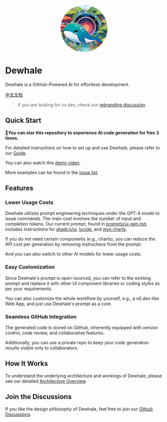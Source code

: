 <p align="center">
  <img width="150px" height="150px" src="./preview-ui/public/logo.png">
</p>

# Dewhale

Dewhale is a GitHub-Powered AI for effortless development.

[中文文档](./README.zh_CN.md)

> If you are looking for vx.dev, check our [rebranding discussion](https://github.com/Yuyz0112/dewhale/discussions/189).

## Quick Start

**🌟You can star this repository to experience AI code generation for free 3 times.**

For detailed instructions on how to set up and use Dewhale, please refer to our [Guide](./docs/quick-start.md).

You can also watch this [demo video](http://www.youtube.com/watch?v=J4LAOBRcu2c).

More examples can be found in the [issue list](https://github.com/Yuyz0112/dewhale/issues?q=is%3Aissue+label%3Aui-gen%2Cvue-ui-gen).

## Features

### Lower Usage Costs

Dewhale utilizes prompt engineering techniques under the GPT-4 model to issue commands. The main cost involves the number of input and completion tokens. Our current prompt, found in [prompts/ui-gen.md](./prompts/ui-gen.md), includes instructions for [shadcn/ui](https://ui.shadcn.com/), [lucide](https://lucide.dev/), and [nivo charts](https://nivo.rocks/).

If you do not need certain components (e.g., charts), you can reduce the API cost per generation by removing instructions from the prompt.

And you can also switch to other AI models for lower usage costs.

### Easy Customization

Since Dewhale's prompt is open-sourced, you can refer to the existing prompt and replace it with other UI component libraries or coding styles as per your requirements.

You can also customize the whole workflow by yourself, e.g., a v0.dev-like Web App, and just use Dewhale's prompt as a core.

### Seamless GitHub Integration

The generated code is stored on GitHub, inherently equipped with version control, code review, and collaborative features.

Additionally, you can use a private repo to keep your code generation results visible only to collaborators.

## How It Works

To understand the underlying architecture and workings of Dewhale, please see our detailed [Architecture Overview](./docs/architecture.md).

## Join the Discussions

If you like the design philosophy of Dewhale, feel free to join our [Github Discussions](https://github.com/Yuyz0112/dewhale/discussions).
